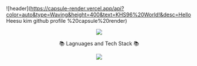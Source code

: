![header](https://capsule-render.vercel.app/api?color=auto&type=Waving&height=400&text=KHS96%20World!&desc=Hello Heesu kim github profile %20capsule%20render)

<div align=center>
<a href="https://hits.seeyoufarm.com"><img src="https://hits.seeyoufarm.com/api/count/incr/badge.svg?url=https%3A%2F%2Fgithub.com%2FKHS96.com%2Fhit-counter&count_bg=%2379C83D&title_bg=%23555555&icon=&icon_color=%23E7E7E7&title=hits&edge_flat=false"/></a><br/>
  <p>📚 Lagnuages and Tech Stack 📚</p>
  
<img src="https://img.shields.io/badge/Java-61DAFB?style=flat&logo=Java&logoColor=white"/>
</div>

